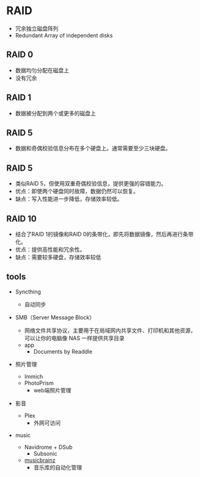 

# RAID
+ 冗余独立磁盘阵列
+ Redundant Array of independent disks

## RAID 0
+ 数据均匀分配在磁盘上
+ 没有冗余

## RAID 1
+ 数据被分配到两个或更多的磁盘上


## RAID 5
+ 数据和奇偶校验信息分布在多个硬盘上。通常需要至少三块硬盘。

## RAID 5
+ 类似RAID 5，但使用双重奇偶校验信息，提供更强的容错能力。
+ 优点：即使两个硬盘同时故障，数据仍然可以恢复。
+ 缺点：写入性能进一步降低，存储效率较低。

## RAID 10
+ 结合了RAID 1的镜像和RAID 0的条带化，即先将数据镜像，然后再进行条带化。
+ 优点：提供高性能和冗余性。
+ 缺点：需要较多硬盘，存储效率较低

## tools
+ Syncthing
    + 自动同步

+ SMB（Server Message Block）
    + 网络文件共享协议，主要用于在局域网内共享文件、打印机和其他资源，可以让你的电脑像 NAS 一样提供共享目录
    + app
        + Documents by Readdle

        
+ 照片管理
    + Immich
    + PhotoPrism
        + web端照片管理


+ 影音
    + Plex
        + 外网可访问

+ music
    + Navidrome + DSub
        + Subsonic
    + [musicbrainz](https://picard.musicbrainz.org/)
        + 音乐库的自动化管理